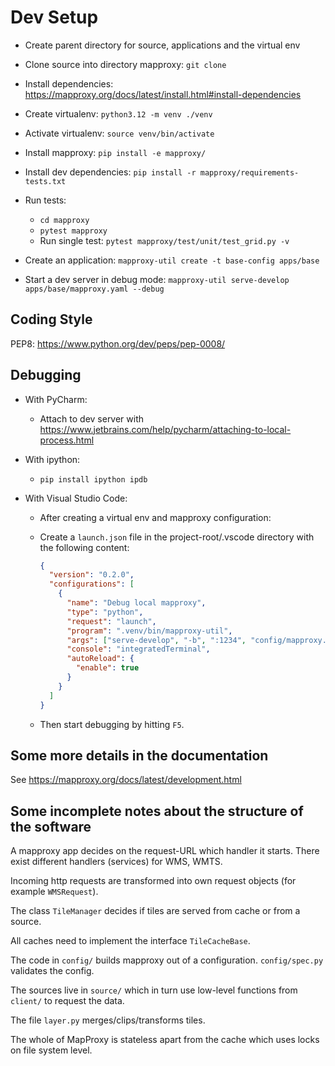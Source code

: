 Dev Setup
=========

* Create parent directory for source, applications and the virtual env
* Clone source into directory mapproxy: `git clone`
* Install dependencies: <https://mapproxy.org/docs/latest/install.html#install-dependencies>
* Create virtualenv: `python3.12 -m venv ./venv`
* Activate virtualenv: `source venv/bin/activate`
* Install mapproxy: `pip install -e mapproxy/`
* Install dev dependencies: `pip install -r mapproxy/requirements-tests.txt`
* Run tests:
  * `cd mapproxy`
  * `pytest mapproxy`
  * Run single test: `pytest mapproxy/test/unit/test_grid.py -v`
* Create an application: `mapproxy-util create -t base-config apps/base`

* Start a dev server in debug mode: `mapproxy-util serve-develop apps/base/mapproxy.yaml --debug`

Coding Style
------------

PEP8: <https://www.python.org/dev/peps/pep-0008/>

Debugging
---------

* With PyCharm:
  * Attach to dev server with <https://www.jetbrains.com/help/pycharm/attaching-to-local-process.html>

* With ipython:
  * `pip install ipython ipdb`

* With Visual Studio Code:
  * After creating a virtual env and mapproxy configuration:
  * Create a `launch.json` file in the project-root/.vscode directory with the following content:

    ```json
    {
      "version": "0.2.0",
      "configurations": [
        {
          "name": "Debug local mapproxy",
          "type": "python",
          "request": "launch",
          "program": ".venv/bin/mapproxy-util",
          "args": ["serve-develop", "-b", ":1234", "config/mapproxy.yaml"],
          "console": "integratedTerminal",
          "autoReload": {
            "enable": true
          }
        }
      ]
    }
    ```

  * Then start debugging by hitting `F5`.

Some more details in the documentation
--------------------------------------

See <https://mapproxy.org/docs/latest/development.html>

Some incomplete notes about the structure of the software
---------------------------------------------------------

A mapproxy app decides on the request-URL which handler it starts. There exist different handlers (services) for WMS, WMTS.

Incoming http requests are transformed into own request objects (for example `WMSRequest`).

The class `TileManager` decides if tiles are served from cache or from a source.

All caches need to implement the interface `TileCacheBase`.

The code in `config/` builds mapproxy out of a configuration. `config/spec.py` validates the config.

The sources live in `source/` which in turn use low-level functions from `client/` to request the data.

The file `layer.py` merges/clips/transforms tiles.

The whole of MapProxy is stateless apart from the cache which uses locks on file system level.
